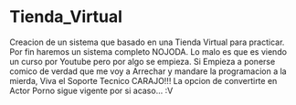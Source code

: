 # Tienda_Virtual

Creacion de un sistema que basado en una Tienda Virtual para practicar.
Por fin haremos un sistema completo NOJODA.
Lo malo es que es viendo un curso por Youtube pero por algo se empieza.
Si Empieza a ponerse comico de verdad que me voy a Arrechar y mandare la programacion a la mierda, Viva el Soporte Tecnico CARAJO!!!
La opcion de convertirte en Actor Porno sigue vigente por si acaso... :V
